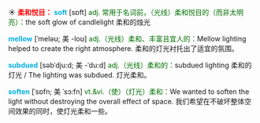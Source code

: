 ☀ <font color="red">**柔和悦目：**</font>
<font color="sky blue">**soft**</font> [sɒft] 
<font color="rgb(227, 108, 9)">adj. 常用于名词前，（光线）柔和悦目的（而非太明亮）：</font>the soft glow of candlelight 柔和的烛光
           
<font color="sky blue">**mellow**</font> [ˈmeləʊ; 美 -loʊ]
<font color="rgb(227, 108, 9)">adj.（光线）柔和、丰富且宜人的：</font>Mellow lighting helped to create the right atmosphere. 柔和的灯光衬托出了适宜的氛围。
           
<font color="sky blue">**subdued**</font> [səbˈdju:d; 美 -ˈdu:d]
<font color="rgb(227, 108, 9)">adj.（光线）柔和的：</font>subdued lighting 柔和的灯光 / The lighting was subdued. 灯光柔和。

<font color="sky blue">**soften**</font> [ˈsɒfn; 美 ˈsɔ:fn]
<font color="rgb(227, 108, 9)">vt.&vi.（使）（灯光）柔和：</font>We wanted to soften the light without destroying the overall effect of space. 我们希望在不破坏整体空间效果的同时，使灯光柔和一些。
           

